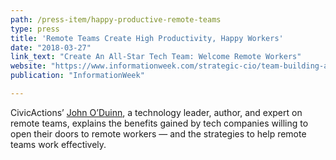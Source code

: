 ```yaml
---
path: /press-item/happy-productive-remote-teams
type: press
title: 'Remote Teams Create High Productivity, Happy Workers'
date: "2018-03-27"
link_text: "Create An All-Star Tech Team: Welcome Remote Workers"
website: "https://www.informationweek.com/strategic-cio/team-building-and-staffing/create-an-all-star-tech-team-welcome-remote-workers/a/d-id/1331254"
publication: "InformationWeek"

---
```


CivicActions’ [John O’Duinn](https://civicactions.com/team/john-o-duinn), a technology leader, author, and expert on remote teams, explains the benefits gained by tech companies willing to open their doors to remote workers — and the strategies to help remote teams work effectively.  
